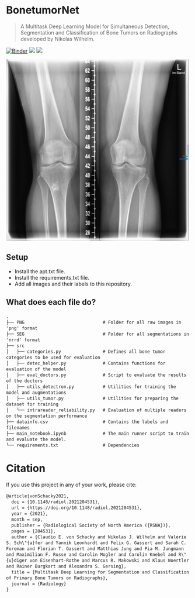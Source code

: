# BonetumorNet
>A Multitask Deep Learning Model for Simultaneous Detection, Segmentation and Classification of Bone Tumors on Radiographs developed by Nikolas Wilhelm.

[![Binder](https://mybinder.org/badge_logo.svg)](https://mybinder.org/v2/gh/NikonPic/bonetumorseg/master?urlpath=voila%2Frender%2F01_segmenter.ipynb) <img src="https://www.code-inspector.com/project/17089/status/svg?branch=master&kill_cache=1" /> <img src="https://www.code-inspector.com/project/17089/score/svg?branch=master&kill_cache=1" />


 <img src="results\demo.gif" alt="Drawing" style="width: 500px;">


## Setup

* Install the apt.txt file.
* Install the requirements.txt file.
* Add all images and their labels to this repository.


## What does each file do? 

    .     
    ├── PNG                              # Folder for all raw images in 'png' format
    ├── SEG                              # Folder for all segmentations in 'nrrd' format     
    ├── src                     
    │   ├── categories.py                # Defines all bone tumor categories to be used for evaluation 
    │   ├── detec_helper.py              # Contains functions for evaluation of the model
    │   ├── eval_doctors.py              # Script to evaluate the results of the doctors
    │   ├── utils_detectron.py           # Utilities for training the model and augmentations
    │   ├── utils_tumor.py               # Utilities for preparing the dataset for training
    │   └── intrareader_reliability.py   # Evaluation of multiple readers on the segmentation performance
    ├── datainfo.csv                     # Contains the labels and filenames
    ├── main_notebook.ipynb              # The main runner script to train and evaluate the model.
    └── requirements.txt                 # Dependencies

# Citation

If you use this project in any of your work, please cite:

```
@article{vonSchacky2021,
  doi = {10.1148/radiol.2021204531},
  url = {https://doi.org/10.1148/radiol.2021204531},
  year = {2021},
  month = sep,
  publisher = {Radiological Society of North America ({RSNA})},
  pages = {204531},
  author = {Claudio E. von Schacky and Nikolas J. Wilhelm and Valerie S. Sch\"{a}fer and Yannik Leonhardt and Felix G. Gassert and Sarah C. Foreman and Florian T. Gassert and Matthias Jung and Pia M. Jungmann and Maximilian F. Russe and Carolin Mogler and Carolin Knebel and R\"{u}diger von Eisenhart-Rothe and Marcus R. Makowski and Klaus Woertler and Rainer Burgkart and Alexandra S. Gersing},
  title = {Multitask Deep Learning for Segmentation and Classification of Primary Bone Tumors on Radiographs},
  journal = {Radiology}
}
```